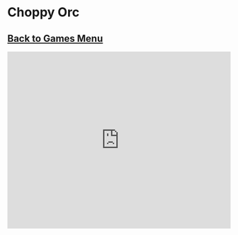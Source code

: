 # Choppy Orc
## [Back to Games Menu](https://simatalk.github.io/games)

<iframe src="https://or321.github.io/choppy-orc-autosplitter/" style="width:100%;height:400px;border:0"></iframe>
